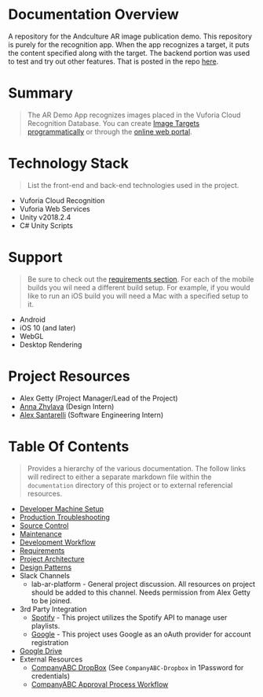 # Documentation Overview

A repository for the Andculture AR image publication demo. This repository is purely for the recognition app. When the app recognizes a target, it puts the content specified along with the target. The backend portion was used to test and try out other features. That is posted in the repo [here]().

Summary
=================
> The AR Demo App recognizes images placed in the Vuforia Cloud Recognition Database. You can create [Image Targets programmatically](https://library.vuforia.com/articles/Solution/How-To-Use-the-Vuforia-Web-Services-API.html#How-To-Add-a-Target) or through the [online web portal](https://developer.vuforia.com/target-manager).

Technology Stack
=================
> List the front-end and back-end technologies used in the project.

* Vuforia Cloud Recognition
* Vuforia Web Services 
* Unity v2018.2.4
* C# Unity Scripts

Support
=================
> Be sure to check out the [requirements section](). For each of the mobile builds you wil need a different build setup. For example, if you would like to run an iOS build you will need a Mac with a specified setup to it.
 
* Android 
* iOS 10 (and later)
* WebGL
* Desktop Rendering

Project Resources
=================
* Alex Getty (Project Manager/Lead of the Project)
* [Anna Zhylava](https://www.linkedin.com/in/annazhylava/) (Design Intern)
* [Alex Santarelli](https://www.linkedin.com/in/alexsantarelli/) (Software Engineering Intern)

Table Of Contents
=================
> Provides a hierarchy of the various documentation. The follow links will redirect to either a separate markdown file within the `documentation` directory of this project or to external referencial resources.
* [Developer Machine Setup](documentation/developer-machine-setup.md)
* [Production Troubleshooting](documentation/production-troubleshooting.md)
* [Source Control](documentation/source-control.md)
* [Maintenance](documentation/maintenance.md)
* [Development Workflow](documentation/development-workflow.md)
* [Requirements](https://andculture.atlassian.net/projects/[MYAWESOMEPROJECT]/summary)
* [Project Architecture](documentation/project-architecture.md)
* [Design Patterns](documentation/design-patterns.md)
* Slack Channels
  * lab-ar-platform - General project discussion.  All resources on project should be added to this channel. Needs permission from Alex Getty to be joined. 
* 3rd Party Integration
  * [Spotify](https://developer.spotify.com/) - This project utilizes the Spotify API to manage user playlists.
  * [Google](https://developers.google.com/actions/identity/oauth2-code-flow) - This project uses Google as an oAuth provider for account registration
* [Google Drive](https://drive.google.com/drive/u/1/folders/[IDENTIFIER])
* External Resources
  * [CompanyABC DropBox](https://www.dropbox.com/?landing=dbv2) (See `CompanyABC-Dropbox` in 1Password for credentials)
  * [CompanyABC Approval Process Workflow](https://www.companyabc.com/approval-process-workflow)

